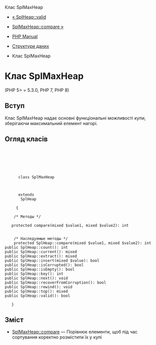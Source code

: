 Клас SplMaxHeap

-   [« SplHeap::valid](splheap.valid.html)
    
-   [SplMaxHeap::compare »](splmaxheap.compare.html)
    
-   [PHP Manual](index.html)
    
-   [Структури даних](spl.datastructures.html)
    
-   Клас SplMaxHeap
    

# Клас SplMaxHeap

(PHP 5> = 5.3.0, PHP 7, PHP 8)

## Вступ

Клас SplMaxHeap надає основні функціональні можливості купи, зберігаючи максимальний елемент нагорі.

## Огляд класів

```classsynopsis

     
    

    
     
      class SplMaxHeap
     

     
      extends
       SplHeap
     
     {

    /* Методы */
    
   protected compare(mixed $value1, mixed $value2): int


    /* Наследуемые методы */
    protected SplHeap::compare(mixed $value1, mixed $value2): int
public SplHeap::count(): int
public SplHeap::current(): mixed
public SplHeap::extract(): mixed
public SplHeap::insert(mixed $value): bool
public SplHeap::isCorrupted(): bool
public SplHeap::isEmpty(): bool
public SplHeap::key(): int
public SplHeap::next(): void
public SplHeap::recoverFromCorruption(): bool
public SplHeap::rewind(): void
public SplHeap::top(): mixed
public SplHeap::valid(): bool

   }
```

## Зміст

-   [SplMaxHeap::compare](splmaxheap.compare.html) — Порівнює елементи, щоб під час сортування коректно розмістити їх у купі